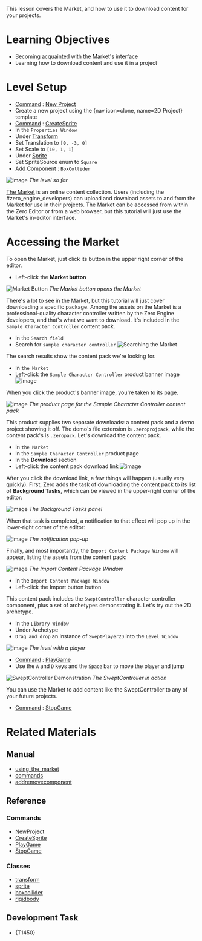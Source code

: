 This lesson covers the Market, and how to use it to download content for your projects.

 #  Learning Objectives

- Becoming acquainted with the Market's interface
- Learning how to download content and use it in a project

 #  Level Setup

- [ Command](https://github.com/zeroengineteam/ZeroDocs/zero_editor_documentation/zeromanual/editor/editorcommands/commands.markdown) : [ New Project](https://github.com/zeroengineteam/ZeroDocs/code_reference/command_reference.markdown#newproject)
 - Create a new project using the {nav icon=clone, name=2D Project} template
- [ Command](https://github.com/zeroengineteam/ZeroDocs/zero_editor_documentation/zeromanual/editor/editorcommands/commands.markdown) : [ CreateSprite](https://github.com/zeroengineteam/ZeroDocs/code_reference/command_reference.markdown#createsprite)
- In the `Properties Window`
 - Under [ Transform](https://github.com/zeroengineteam/ZeroDocs/code_reference/class_reference/transform.markdown)
  - Set Translation  to `[0, -3, 0]`
  - Set Scale  to `[10, 1, 1]`
 - Under [ Sprite](https://github.com/zeroengineteam/ZeroDocs/code_reference/class_reference/sprite.markdown)
  - Set SpriteSource enum to `Square`
 - [ Add Component](https://github.com/zeroengineteam/ZeroDocs/zero_editor_documentation/zeromanual/editor/addremovecomponent.markdown) : `BoxCollider`



![image](https://media.githubusercontent.com/media/zeroengineteam/ZeroFiles/master/doc_files/101883.png) *The level so far*


[ The Market](https://github.com/zeroengineteam/ZeroDocs/zero_editor_documentation/zeromanual/editor/using_the_market.markdown) is an online content collection. Users (including the #zero_engine_developers) can upload and download assets to and from the Market for use in their projects. The Market can be accessed from within the Zero Editor or from a web browser, but this tutorial will just use the Market's in-editor interface.

 #  Accessing the Market

To open the Market, just click its button in the upper right corner of the editor.

- Left-click  the **Market button**


![Market Button](https://media.githubusercontent.com/media/zeroengineteam/ZeroFiles/master/doc_files/100750.gif) *The Market button opens the Market*


There's a lot to see in the Market, but this tutorial will just cover downloading a specific package. Among the assets on the Market is a professional-quality character controller written by the Zero Engine developers, and that's what we want to download. It's included in the `Sample Character Controller` content pack.

- In the `Search field`
 - Search for `sample character controller`
   ![Searching the Market](https://media.githubusercontent.com/media/zeroengineteam/ZeroFiles/master/doc_files/101083.gif)

The search results show the content pack we're looking for.

- In `the Market`
 - Left-click  the `Sample Character Controller` product banner image
   ![image](https://media.githubusercontent.com/media/zeroengineteam/ZeroFiles/master/doc_files/101085.png)

When you click the product's banner image, you're taken to its page.



![image](https://media.githubusercontent.com/media/zeroengineteam/ZeroFiles/master/doc_files/101087.png) *The product page for the Sample Character Controller content pack*


This product supplies two separate downloads: a content pack and a demo project showing it off. The demo's file extension is `.zeroprojpack`, while the content pack's is `.zeropack`. Let's download the content pack.

- In `the Market`
 - In the `Sample Character Controller` product page
  - In the **Download** section
   - Left-click  the content pack download link
     ![image](https://media.githubusercontent.com/media/zeroengineteam/ZeroFiles/master/doc_files/101095.png)

After you click the download link, a few things will happen (usually very quickly). First, Zero adds the task of downloading the content pack to its list of **Background Tasks**, which can be viewed in the upper-right corner of the editor:


![image](https://media.githubusercontent.com/media/zeroengineteam/ZeroFiles/master/doc_files/101098.png) *The Background Tasks panel*


When that task is completed, a notification to that effect will pop up in the lower-right corner of the editor:


![image](https://media.githubusercontent.com/media/zeroengineteam/ZeroFiles/master/doc_files/101100.png) *The notification pop-up*


Finally, and most importantly, the `Import Content Package Window` will appear, listing the assets from the content pack:


![image](https://media.githubusercontent.com/media/zeroengineteam/ZeroFiles/master/doc_files/101893.png) *The Import Content Package Window*


- In the `Import Content Package Window`
 - Left-click  the Import button button

This content pack includes the `SweptController` character controller component, plus a set of archetypes demonstrating it. Let's try out the 2D archetype.

- In the `Library Window`
 - Under Archetype 
  - `Drag and drop` an instance of `SweptPlayer2D` into the `Level Window`



![image](https://media.githubusercontent.com/media/zeroengineteam/ZeroFiles/master/doc_files/101885.png) *The level with a player*


- [ Command](https://github.com/zeroengineteam/ZeroDocs/zero_editor_documentation/zeromanual/editor/editorcommands/commands.markdown) : [ PlayGame](https://github.com/zeroengineteam/ZeroDocs/code_reference/command_reference.markdown#playgame)
 - Use the `A` and `D` keys and the `Space` bar to move the player and jump



![SweptController Demonstration](https://media.githubusercontent.com/media/zeroengineteam/ZeroFiles/master/doc_files/101887.gif) *The SweptController in action*


You can use the Market to add content like the SweptController to any of your future projects.

- [ Command](https://github.com/zeroengineteam/ZeroDocs/zero_editor_documentation/zeromanual/editor/editorcommands/commands.markdown) : [ StopGame](https://github.com/zeroengineteam/ZeroDocs/code_reference/command_reference.markdown#stopgame)

 #  Related Materials
 ##  Manual
- [using_the_market](https://github.com/zeroengineteam/ZeroDocs/zero_editor_documentation/zeromanual/editor/using_the_market.markdown)
- [commands](https://github.com/zeroengineteam/ZeroDocs/zero_editor_documentation/zeromanual/editor/editorcommands/commands.markdown)
- [addremovecomponent](https://github.com/zeroengineteam/ZeroDocs/zero_editor_documentation/zeromanual/editor/addremovecomponent.markdown)
 ##  Reference
 ###  Commands
- [ NewProject](https://github.com/zeroengineteam/ZeroDocs/code_reference/command_reference.markdown#newproject)
- [ CreateSprite](https://github.com/zeroengineteam/ZeroDocs/code_reference/command_reference.markdown#createsprite)
- [ PlayGame](https://github.com/zeroengineteam/ZeroDocs/code_reference/command_reference.markdown#playgame)
- [ StopGame](https://github.com/zeroengineteam/ZeroDocs/code_reference/command_reference.markdown#stopgame)
 ###  Classes
- [transform](https://github.com/zeroengineteam/ZeroDocs/code_reference/class_reference/transform.markdown)
- [sprite](https://github.com/zeroengineteam/ZeroDocs/code_reference/class_reference/sprite.markdown)
- [boxcollider](https://github.com/zeroengineteam/ZeroDocs/code_reference/class_reference/boxcollider.markdown)
- [rigidbody](https://github.com/zeroengineteam/ZeroDocs/code_reference/class_reference/rigidbody.markdown)
 ##  Development Task
- {T1450}
 

 